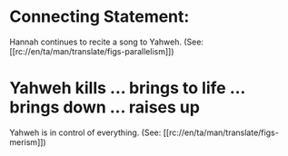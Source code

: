 # Connecting Statement:

Hannah continues to recite a song to Yahweh. (See: [[rc://en/ta/man/translate/figs-parallelism]])

# Yahweh kills ... brings to life ... brings down ... raises up

Yahweh is in control of everything. (See: [[rc://en/ta/man/translate/figs-merism]])

